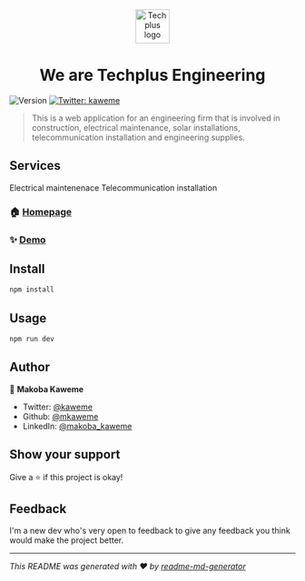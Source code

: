 <div align="center">
  <a href="https://techplus-p87t.vercel.app/">
    <img src="https://github.com/mkaweme/techplus/blob/master/app/favicon.ico"
      width="60" height="60" alt="Techplus logo">
  </a>
</div>
<h1 align="center">We are Techplus Engineering</h1>
<p>
  <img alt="Version" src="https://img.shields.io/badge/version-0.1.0-blue.svg?cacheSeconds=2592000" />
  <a href="https://twitter.com/kaweme" target="_blank">
    <img alt="Twitter: kaweme" src="https://img.shields.io/twitter/follow/kaweme.svg?style=social" />
  </a>
</p>

> This is a web application for an engineering firm that is involved in construction, electrical
maintenance, solar installations, telecommunication installation and engineering supplies.

## Services
Electrical maintenenace
Telecommunication installation


### 🏠 [Homepage](https://techplus-p87t.vercel.app/)

### ✨ [Demo](https://techplus-p87t.vercel.app/)

## Install

```sh
npm install
```

## Usage

```sh
npm run dev
```

## Author

👤 **Makoba Kaweme**

* Twitter: [@kaweme](https://twitter.com/kaweme)
* Github: [@mkaweme](https://github.com/mkaweme)
* LinkedIn: [@makoba\_kaweme](https://linkedin.com/in/makoba-kaweme-1b095845)

## Show your support

Give a ⭐️ if this project is okay!

## Feedback

I'm a new dev who's very open to feedback to give any feedback you think would make the project better.


***
_This README was generated with ❤️ by [readme-md-generator](https://github.com/kefranabg/readme-md-generator)_
